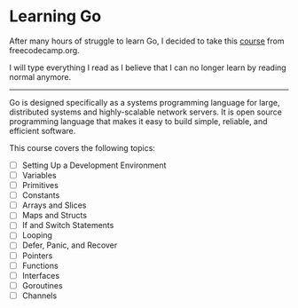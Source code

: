 # Learning Go

After many hours of struggle to learn Go, I decided to take this [course](https://www.freecodecamp.org/news/go-golang-course/) from freecodecamp.org.

I will type everything I read as I believe that I can no longer learn by reading normal anymore.

---

Go is designed specifically as a systems programming language for large, distributed systems and highly-scalable network servers. It is open source programming language that makes it easy to build simple, reliable, and efficient software.

This course covers the following topics:

- [ ] Setting Up a Development Environment
- [ ] Variables
- [ ] Primitives
- [ ] Constants
- [ ] Arrays and Slices
- [ ] Maps and Structs
- [ ] If and Switch Statements
- [ ] Looping
- [ ] Defer, Panic, and Recover
- [ ] Pointers
- [ ] Functions
- [ ] Interfaces
- [ ] Goroutines
- [ ] Channels
